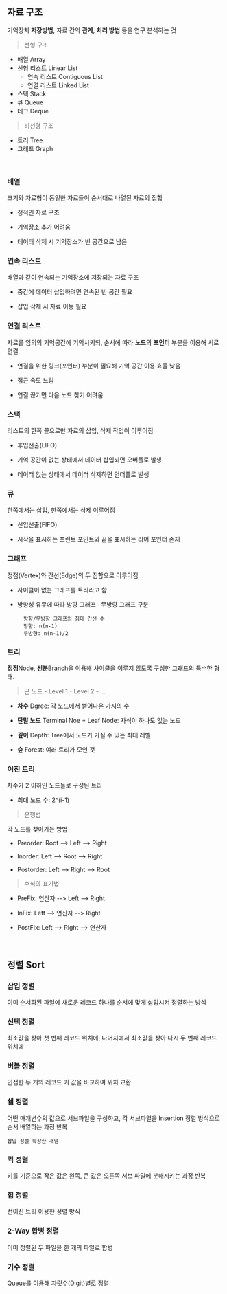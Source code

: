 ## 자료 구조

기억장치 **저장방법**, 자료 간의 **관계**, **처리 방법** 등을 연구 분석하는 것

> 선형 구조

- 배열 Array
- 선형 리스트 Linear List
    - 연속 리스트 Contiguous List
    - 연결 리스트 Linked List
- 스택 Stack
- 큐 Queue
- 데크 Deque

> 비선형 구조

- 트리 Tree
- 그래프 Graph

<br/>

### 배열

크기와 자료형이 동일한 자료들이 순서대로 나열된 자료의 집합

- 정적인 자료 구조

- 기억장소 추가 어려움

- 데이터 삭제 시 기억장소가 빈 공간으로 남음


### 연속 리스트

배열과 같이 연속되는 기억장소에 저장되는 자료 구조

- 중간에 데이터 삽입하려면 연속된 빈 공간 필요

- 삽입∙삭제 시 자료 이동 필요


### 연결 리스트

자료를 임의의 기억공간에 기억시키되, 순서에 따라 **노드**의 **포인터** 부분을 이용해 서로 연결

- 연결을 위한 링크(포인터) 부분이 필요해 기억 공간 이용 효율 낮음

- 접근 속도 느림

- 연결 끊기면 다음 노드 찾기 어려움

### 스택

리스트의 한쪽 끝으로만 자료의 삽입, 삭제 작업이 이루어짐

- 후입선출(LIFO)

- 기억 공간이 없는 상태에서 데이터 삽입되면 오버플로 발생

- 데이터 없는 상태에서 데이터 삭제하면 언더플로 발생

### 큐

한쪽에서는 삽입, 한쪽에서는 삭제 이루어짐

- 선입선출(FIFO)

- 시작을 표시하는 프런트 포인트와 끝을 표시하는 리어 포인터 존재

### 그래프

정점(Vertex)와 간선(Edge)의 두 집합으로 이루어짐

- 사이클이 없는 그래프를 트리라고 함

- 방향성 유무에 따라 방향 그래프 ∙ 무방향 그래프 구분

        방향/무방향 그래프의 최대 간선 수
        방향: n(n-1)
        무방향: n(n-1)/2


### 트리

**정점**Node, **선분**Branch을 이용해 사이클을 이루지 않도록 구성한 그래프의 특수한 형태. 

> 근 노드 - Level 1 - Level 2 - …

- **차수** Dgree: 각 노드에서 뻗어나온 가지의 수

- **단말 노드** Terminal Noe = Leaf Node: 자식이 하나도 없는 노드

- **깊이** Depth: Tree에서 노드가 가질 수 있는 최대 레벨

- **숲** Forest: 여러 트리가 모인 것

### 이진 트리

차수가 2 이하인 노드들로 구성된 트리

- 최대 노드 수: 2^(i-1)

> 운행법

각 노드를 찾아가는 방법

- Preorder: Root --> Left --> Right

- Inorder: Left --> Root --> Right

- Postorder: Left --> Right --> Root

> 수식의 표기법

- PreFix: 연산자 --> Left --> Right

- InFix: Left --> 연산자 --> Right

- PostFix: Left --> Right --> 연산자


<br/>

## 정렬 Sort

### 삽입 정렬

이미 순서화된 파일에 새로운 레코드 하나를 순서에 맞게 삽입시켜 정렬하는 방식

### 선택 정렬

최소값을 찾아 첫 번째 레코드 위치에, 나머지에서 최소값을 찾아 다시 두 번째 레코드 위치에

### 버블 정렬

인접한 두 개의 레코드 키 값을 비교하여 위치 교환

### 쉘 정렬

어떤 매개변수의 값으로 서브파일을 구성하고, 각 서브파일을 Insertion 정렬 방식으로 순서 배열하는 과정 반복

    삽입 정렬 확장한 개념

### 퀵 정렬

키를 기준으로 작은 값은 왼쪽, 큰 값은 오른쪽 서브 파일에 분해시키는 과정 반복

### 힙 정렬

전이진 트리 이용한 정렬 방식

### 2-Way 합병 정렬

이미 정렬된 두 파일을 한 개의 파일로 합병

### 기수 정렬

Queue를 이용해 자릿수(Digit)별로 정렬